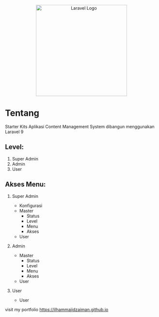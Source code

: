 <p align="center"><a href="https://laravel.com" target="_blank"><img src="https://raw.githubusercontent.com/laravel/art/master/logo-lockup/5%20SVG/2%20CMYK/1%20Full%20Color/laravel-logolockup-cmyk-red.svg" width="300" alt="Laravel Logo"></a></p>

# Tentang

Starter Kits Aplikasi Content Management System dibangun menggunakan Laravel 9

## Level:

1. Super Admin
2. Admin
3. User

## Akses Menu:

1.  Super Admin

    -   Konfigurasi
    -   Master
        -   Status
        -   Level
        -   Menu
        -   Akses
    -   User

2.  Admin

    -   Master
        -   Status
        -   Level
        -   Menu
        -   Akses
    -   User

3.  User
    -   User

visit my portfolio <https://ilhammajidzaiman.github.io>
